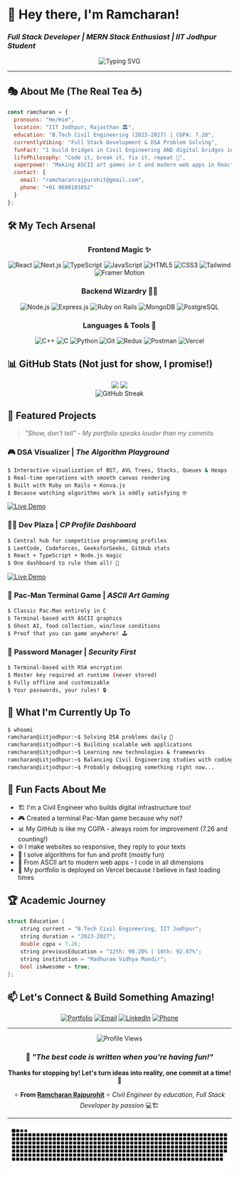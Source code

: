 # 🚀 Hey there, I'm Ramcharan! 
### *Full Stack Developer | MERN Stack Enthusiast | IIT Jodhpur Student*

<div align="center">
  <img src="https://readme-typing-svg.herokuapp.com?font=Fira+Code&size=22&duration=4000&pause=1000&color=00D4FF&center=true&vCenter=true&multiline=true&width=600&height=100&lines=Welcome+to+my+digital+playground!;I+turn+coffee+into+code+%E2%98%95%EF%B8%8F;Building+performant+web+applications;Civil+Engineer+by+day%2C+Coder+by+night!" alt="Typing SVG" />
</div>

---

## 🎭 About Me (The Real Tea ☕)

```javascript
const ramcharan = {
  pronouns: "He/Him",
  location: "IIT Jodhpur, Rajasthan 🏛️",
  education: "B.Tech Civil Engineering (2023-2027) | CGPA: 7.26",
  currentlyVibing: "Full Stack Development & DSA Problem Solving",
  funFact: "I build bridges in Civil Engineering AND digital bridges in web dev! 🌉",
  lifePhilosophy: "Code it, break it, fix it, repeat 🔄",
  superpower: "Making ASCII art games in C and modern web apps in React ✨",
  contact: {
    email: "ramcharanrajpurohit@gmail.com",
    phone: "+91 9680103852"
  }
};
```

## 🛠️ My Tech Arsenal

<div align="center">

### Frontend Magic ✨
![React](https://img.shields.io/badge/React-20232A?style=for-the-badge&logo=react&logoColor=61DAFB)
![Next.js](https://img.shields.io/badge/Next.js-000000?style=for-the-badge&logo=nextdotjs&logoColor=white)
![TypeScript](https://img.shields.io/badge/TypeScript-007ACC?style=for-the-badge&logo=typescript&logoColor=white)
![JavaScript](https://img.shields.io/badge/JavaScript-F7DF1E?style=for-the-badge&logo=javascript&logoColor=black)
![HTML5](https://img.shields.io/badge/HTML5-E34F26?style=for-the-badge&logo=html5&logoColor=white)
![CSS3](https://img.shields.io/badge/CSS3-1572B6?style=for-the-badge&logo=css3&logoColor=white)
![Tailwind](https://img.shields.io/badge/Tailwind_CSS-38B2AC?style=for-the-badge&logo=tailwind-css&logoColor=white)
![Framer Motion](https://img.shields.io/badge/Framer_Motion-0055FF?style=for-the-badge&logo=framer&logoColor=white)

### Backend Wizardry 🧙‍♂️
![Node.js](https://img.shields.io/badge/Node.js-43853D?style=for-the-badge&logo=node.js&logoColor=white)
![Express.js](https://img.shields.io/badge/Express.js-404D59?style=for-the-badge)
![Ruby on Rails](https://img.shields.io/badge/Ruby_on_Rails-CC0000?style=for-the-badge&logo=ruby-on-rails&logoColor=white)
![MongoDB](https://img.shields.io/badge/MongoDB-4EA94B?style=for-the-badge&logo=mongodb&logoColor=white)
![PostgreSQL](https://img.shields.io/badge/PostgreSQL-316192?style=for-the-badge&logo=postgresql&logoColor=white)

### Languages & Tools 🔧
![C++](https://img.shields.io/badge/C++-00599C?style=for-the-badge&logo=cplusplus&logoColor=white)
![C](https://img.shields.io/badge/C-00599C?style=for-the-badge&logo=c&logoColor=white)
![Python](https://img.shields.io/badge/Python-3776AB?style=for-the-badge&logo=python&logoColor=white)
![Git](https://img.shields.io/badge/Git-F05032?style=for-the-badge&logo=git&logoColor=white)
![Redux](https://img.shields.io/badge/Redux-593D88?style=for-the-badge&logo=redux&logoColor=white)
![Postman](https://img.shields.io/badge/Postman-FF6C37?style=for-the-badge&logo=postman&logoColor=white)
![Vercel](https://img.shields.io/badge/Vercel-000000?style=for-the-badge&logo=vercel&logoColor=white)

</div>

## 📊 GitHub Stats (Not just for show, I promise!)

<div align="center">
  <img height="180em" src="https://github-readme-stats.vercel.app/api?username=RamcharanRajpurohit&show_icons=true&theme=tokyonight&include_all_commits=true&count_private=true"/>
  <img height="180em" src="https://github-readme-stats.vercel.app/api/top-langs/?username=RamcharanRajpurohit&layout=compact&theme=tokyonight"/>
</div>

<div align="center">
  <img src="https://github-readme-streak-stats.herokuapp.com/?user=RamcharanRajpurohit&theme=tokyonight" alt="GitHub Streak"/>
</div>

## 🚀 Featured Projects

> *"Show, don't tell" - My portfolio speaks louder than my commits*

### 🎮 **DSA Visualizer** | *The Algorithm Playground*
```bash
$ Interactive visualization of BST, AVL Trees, Stacks, Queues & Heaps
$ Real-time operations with smooth canvas rendering
$ Built with Ruby on Rails + Konva.js
$ Because watching algorithms work is oddly satisfying 🤓
```
[![Live Demo](https://img.shields.io/badge/Live_Demo-4CAF50?style=for-the-badge&logo=google-chrome&logoColor=white)](https://dsa-visualizer-x87u.onrender.com/)
### 👨‍💻 **Dev Plaza** | *CP Profile Dashboard*
```bash
$ Central hub for competitive programming profiles
$ LeetCode, Codeforces, GeeksforGeeks, GitHub stats
$ React + TypeScript + Node.js magic
$ One dashboard to rule them all! 💍
```
[![Live Demo](https://img.shields.io/badge/Live_Demo-4CAF50?style=for-the-badge&logo=google-chrome&logoColor=white)](LIVE_DEMO_URL)

### 🎯 **Pac-Man Terminal Game** | *ASCII Art Gaming*
```bash
$ Classic Pac-Man entirely in C
$ Terminal-based with ASCII graphics
$ Ghost AI, food collection, win/lose conditions
$ Proof that you can game anywhere! 🕹️
```


### 🔐 **Password Manager** | *Security First*
```bash
$ Terminal-based with RSA encryption
$ Master key required at runtime (never stored)
$ Fully offline and customizable
$ Your passwords, your rules! 🔒
```


## 🎯 What I'm Currently Up To

```bash
$ whoami
ramcharan@iitjodhpur:~$ Solving DSA problems daily 💪
ramcharan@iitjodhpur:~$ Building scalable web applications
ramcharan@iitjodhpur:~$ Learning new technologies & frameworks
ramcharan@iitjodhpur:~$ Balancing Civil Engineering studies with coding
ramcharan@iitjodhpur:~$ Probably debugging something right now...
```

## 🎪 Fun Facts About Me

- 🏗️ I'm a Civil Engineer who builds digital infrastructure too!
- 🎮 Created a terminal Pac-Man game because why not?
- 📊 My GitHub is like my CGPA - always room for improvement (7.26 and counting!)
- 🌐 I make websites so responsive, they reply to your texts
- 🧠 I solve algorithms for fun and profit (mostly fun)
- 🎯 From ASCII art to modern web apps - I code in all dimensions
- 🚀 My portfolio is deployed on Vercel because I believe in fast loading times

## 🏆 Academic Journey

```cpp
struct Education {
    string current = "B.Tech Civil Engineering, IIT Jodhpur";
    string duration = "2023-2027";
    double cgpa = 7.26;
    string previousEducation = "12th: 98.20% | 10th: 92.67%";
    string institution = "Madhuram Vidhya Mandir";
    bool isAwesome = true;
};
```

## 📫 Let's Connect & Build Something Amazing!

<div align="center">

[![Portfolio](https://img.shields.io/badge/Portfolio-FF5722?style=for-the-badge&logo=google-chrome&logoColor=white)](https://ramcharan.vercel.app/)
[![Email](https://img.shields.io/badge/Email-D14836?style=for-the-badge&logo=gmail&logoColor=white)](mailto:ramcharanrajpurohit@gmail.com)
[![LinkedIn](https://img.shields.io/badge/LinkedIn-0077B5?style=for-the-badge&logo=linkedin&logoColor=white)](https://www.linkedin.com/in/ramcharan-rajpurohit-1314b7289/)
[![Phone](https://img.shields.io/badge/Phone-25D366?style=for-the-badge&logo=whatsapp&logoColor=white)](tel:+919680103852)

</div>

---

<div align="center">
  <img src="https://komarev.com/ghpvc/?username=RamcharanRajpurohit&color=blueviolet&style=flat-square&label=Profile+Views" alt="Profile Views"/>
</div>

<div align="center">
  
### 💭 *"The best code is written when you're having fun!"*

**Thanks for stopping by! Let's turn ideas into reality, one commit at a time! 🚀**

⭐ **From [Ramcharan Rajpurohit](https://github.com/RamcharanRajpurohit)** ⭐
*Civil Engineer by education, Full Stack Developer by passion* 💻🏗️

</div>

---

<div align="center">
  <img src="https://raw.githubusercontent.com/platane/platane/output/github-contribution-grid-snake-dark.svg" alt="Snake animation" />
</div>